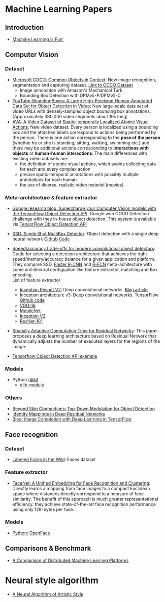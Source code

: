 # Machine Learning Papers

## Introduction

* [Machine Learning is Fun!](https://medium.com/@ageitgey/machine-learning-is-fun-80ea3ec3c471)

## Computer Vision

### Dataset

* [Microsoft COCO: Common Objects in Context](https://arxiv.org/pdf/1405.0312.pdf): New image recognition, segmentation and capturing dataset. [Link to COCO Dataset](http://mscoco.org/home/)
  * Image annonation with Amazon's Mechanical Turk
  * Bounding Box Detection with DPMv5-P/DPMv5-C
* [YouTube-BoundingBoxes: A Large High-Precision
Human-Annotated Data Set for Object Detection in Video](https://arxiv.org/pdf/1702.00824.pdf): New large-scale data set of video URLs with densely-sampled object bounding box annotations. (Approximately 380,000 video segments about 19s
long)
* [AVA: A Video Dataset of Spatio-temporally Localized Atomic Visual Actions](https://arxiv.org/pdf/1705.08421.pdf): New video dataset. Every person is localized using a bounding box and the attached labels correspond to actions being performed by the person. There is one action corresponding to the **pose of the person** (whether he or she is standing, sitting, walking, swimming etc.) and there may be additional actions corresponding to **interactions with objects** or **human-human interactions**. The main differences with existing video datasets are: 
  * the definition of atomic visual actions, which avoids collecting data for each and every complex action
  * precise spatio-temporal annotations with possibly multiple annotations for each human
  * the use of diverse, realistic video material (movies)



### Meta-architecture & feature extractor
  
* [Google research blog: Supercharge your Computer Vision models with the TensorFlow Object Detection API](https://research.googleblog.com/2017/06/supercharge-your-computer-vision-models.html): Google won COCO Detection challenge with they in-house object detection. This system is available via [TensorFlow Object Detection API](https://github.com/tensorflow/models/tree/master/object_detection)
* [SSD: Single Shot MultiBox Detector](https://arxiv.org/pdf/1512.02325.pdf): Object detection with a single deep neural network [Github Code](https://github.com/weiliu89/caffe/tree/ssd)
* [Speed/accuracy trade-offs for modern convolutional object detectors](https://arxiv.org/pdf/1611.10012.pdf): Guide for selecting a detection architecture that achieves the right speed/memory/accuracy balance for a given application and platform. They compare SSD, [Faster R-CNN](https://arxiv.org/abs/1506.01497) and [R-FCN](https://arxiv.org/pdf/1605.06409.pdf) meta-achitecture with some architecural configuation like feature extractor, matching and Box encoding.
<br>List of feature extractor
  * [Inception Resnet V2](https://arxiv.org/pdf/1602.07261.pdf): Deep convolutional networks. [Blog article](https://research.googleblog.com/2016/08/improving-inception-and-image.html)
  * [Inception architecture v3](https://arxiv.org/pdf/1512.00567.pdf): Deep convolutional networks. [TensorFlow Github code](https://github.com/tensorflow/models/blob/master/slim/nets/inception_v3.py)
  * [VGG-16](https://arxiv.org/pdf/1409.1556.pdf)
  * [MobileNet](https://arxiv.org/pdf/1704.04861.pdf)
  * [Inception V2](https://arxiv.org/pdf/1502.03167.pdf)
  * [ResNet-101](https://arxiv.org/pdf/1512.03385.pdf)
* [Spatially Adaptive Computation Time for Residual Networks](https://arxiv.org/pdf/1612.02297.pdf): This paper proposes a deep learning architecture based on Residual Network that dynamically adjusts the number of executed layers for the regions of the image. 

* [Tensorflow Object Detection API example](https://cloud.google.com/blog/big-data/2017/06/training-an-object-detector-using-cloud-machine-learning-engine)

### Models
* Python ([dlib](http://dlib.net/))
  * [dlib-models](https://github.com/davisking/dlib-models)
  
### Others

* [Beyond Skip Connections: Top-Down Modulation for Object Detection](https://arxiv.org/pdf/1612.06851.pdf)
* [Identity Mappings in Deep Residual Networks](https://arxiv.org/pdf/1603.05027.pdf)
* [Blog: Image Completion with Deep Learning in TensorFlow](http://bamos.github.io/2016/08/09/deep-completion/)

## Face recognition

### Dataset

* [Labeled Faces in the Wild](http://vis-www.cs.umass.edu/lfw/): Faces dataset

### Feature extractor

* [FaceNet: A Unified Embedding for Face Recognition and Clustering](http://www.cv-foundation.org/openaccess/content_cvpr_2015/app/1A_089.pdf): Directly learns a mapping from face images to a compact Euclidean space where distances directly correspond to a measure of face similarity. The benefit of this approach is much greater representational efficiency: they achieve state-of-the-art face recognition performance using only 128-bytes per face.

### Models

* [Python: OpenFace](http://cmusatyalab.github.io/openface/)

## Comparisons & Benchmark

* [A Comparison of Distributed Machine Learning Platforms](https://www.cse.buffalo.edu/~demirbas/publications/DistMLplat.pdf)

# Neural style algorithm

* [A Neural Algorithm of Artistic Style](https://arxiv.org/pdf/1508.06576.pdf)
